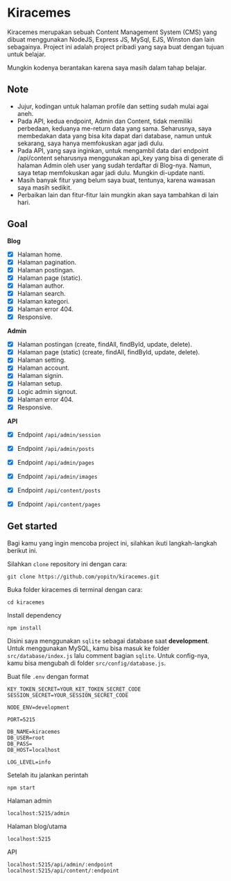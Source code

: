 # Kiracemes

Kiracemes merupakan sebuah Content Management System (CMS) yang dibuat menggunakan NodeJS, Express JS, MySql, EJS, Winston dan lain sebagainya. Project ini adalah project pribadi yang saya buat dengan tujuan untuk belajar.

Mungkin kodenya berantakan karena saya masih dalam tahap belajar.

## Note

- Jujur, kodingan untuk halaman profile dan setting sudah mulai agai aneh.
- Pada API, kedua endpoint, Admin dan Content, tidak memiliki perbedaan, keduanya me-return data yang sama. Seharusnya, saya membedakan data yang bisa kita dapat dari database, namun untuk sekarang, saya hanya memfokuskan agar jadi dulu.
- Pada API, yang saya inginkan, untuk mengambil data dari endpoint /api/content seharusnya menggunakan api_key yang bisa di generate di halaman Admin oleh user yang sudah terdaftar di Blog-nya. Namun, saya tetap memfokuskan agar jadi dulu. Mungkin di-update nanti.
- Masih banyak fitur yang belum saya buat, tentunya, karena wawasan saya masih sedikit.
- Perbaikan lain dan fitur-fitur lain mungkin akan saya tambahkan di lain hari.

## Goal

**Blog**

- [x] Halaman home.
- [x] Halaman pagination.
- [x] Halaman postingan.
- [x] Halaman page (static).
- [x] Halaman author.
- [x] Halaman search.
- [x] Halaman kategori.
- [x] Halaman error 404.
- [x] Responsive.

**Admin**

- [x] Halaman postingan (create, findAll, findById, update, delete).
- [x] Halaman page (static) (create, findAll, findById, update, delete).
- [x] Halaman setting.
- [x] Halaman account.
- [x] Halaman signin.
- [x] Halaman setup.
- [x] Logic admin signout.
- [x] Halaman error 404.
- [x] Responsive.

**API**

- [x] Endpoint `/api/admin/session`
- [x] Endpoint `/api/admin/posts`
- [x] Endpoint `/api/admin/pages`
- [x] Endpoint `/api/admin/images`

- [x] Endpoint `/api/content/posts`
- [x] Endpoint `/api/content/pages`

## Get started

Bagi kamu yang ingin mencoba project ini, silahkan ikuti langkah-langkah berikut ini.

Silahkan `clone` repository ini dengan cara:

```
git clone https://github.com/yopitn/kiracemes.git
```

Buka folder kiracemes di terminal dengan cara:

```
cd kiracemes
```

Install dependency

```
npm install
```

Disini saya menggunakan `sqlite` sebagai database saat **development**. Untuk menggunakan MySQL, kamu bisa masuk ke folder `src/database/index.js` lalu comment bagian `sqlite`. Untuk config-nya, kamu bisa mengubah di folder `src/config/database.js`.

Buat file `.env` dengan format

```
KEY_TOKEN_SECRET=YOUR_KET_TOKEN_SECRET_CODE
SESSION_SECRET=YOUR_SESSION_SECRET_CODE

NODE_ENV=development

PORT=5215

DB_NAME=kiracemes
DB_USER=root
DB_PASS=
DB_HOST=localhost

LOG_LEVEL=info
```

Setelah itu jalankan perintah

```
npm start
```

Halaman admin

```
localhost:5215/admin
```

Halaman blog/utama

```
localhost:5215
```

API

```
localhost:5215/api/admin/:endpoint
localhost:5215/api/content/:endpoint
```
